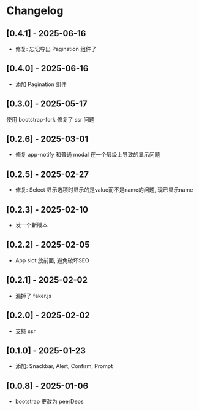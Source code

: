 # Changelog

## [0.4.1] - 2025-06-16

- 修复: 忘记导出 Pagination 组件了

## [0.4.0] - 2025-06-16

- 添加 Pagination 组件

## [0.3.0] - 2025-05-17

使用 bootstrap-fork 修复了 ssr 问题

## [0.2.6] - 2025-03-01

- 修复 app-notify 和普通 modal 在一个层级上导致的显示问题

## [0.2.5] - 2025-02-27

- 修复: Select 显示选项时显示的是value而不是name的问题, 现已显示name

## [0.2.3] - 2025-02-10

- 发一个新版本

## [0.2.2] - 2025-02-05

- App slot 放前面, 避免破坏SEO

## [0.2.1] - 2025-02-02

- 漏掉了 faker.js

## [0.2.0] - 2025-02-02

- 支持 ssr

## [0.1.0] - 2025-01-23

- 添加: Snackbar, Alert, Confirm, Prompt

## [0.0.8] - 2025-01-06

- bootstrap 更改为 peerDeps
